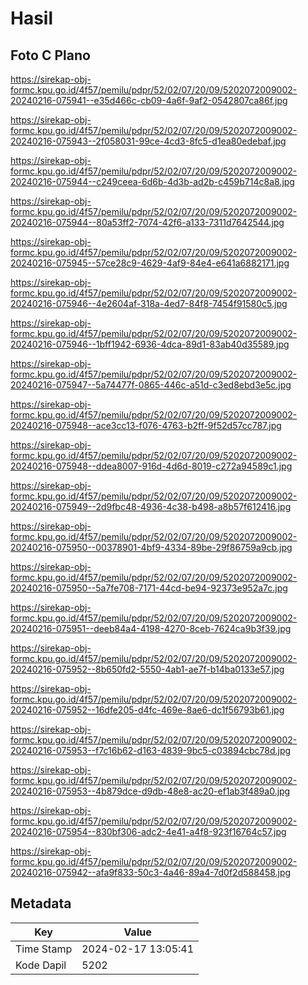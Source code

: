 # Hasil

## Foto C Plano

https://sirekap-obj-formc.kpu.go.id/4f57/pemilu/pdpr/52/02/07/20/09/5202072009002-20240216-075941--e35d466c-cb09-4a6f-9af2-0542807ca86f.jpg

https://sirekap-obj-formc.kpu.go.id/4f57/pemilu/pdpr/52/02/07/20/09/5202072009002-20240216-075943--2f058031-99ce-4cd3-8fc5-d1ea80edebaf.jpg

https://sirekap-obj-formc.kpu.go.id/4f57/pemilu/pdpr/52/02/07/20/09/5202072009002-20240216-075944--c249ceea-6d6b-4d3b-ad2b-c459b714c8a8.jpg

https://sirekap-obj-formc.kpu.go.id/4f57/pemilu/pdpr/52/02/07/20/09/5202072009002-20240216-075944--80a53ff2-7074-42f6-a133-7311d7642544.jpg

https://sirekap-obj-formc.kpu.go.id/4f57/pemilu/pdpr/52/02/07/20/09/5202072009002-20240216-075945--57ce28c9-4629-4af9-84e4-e641a6882171.jpg

https://sirekap-obj-formc.kpu.go.id/4f57/pemilu/pdpr/52/02/07/20/09/5202072009002-20240216-075946--4e2604af-318a-4ed7-84f8-7454f91580c5.jpg

https://sirekap-obj-formc.kpu.go.id/4f57/pemilu/pdpr/52/02/07/20/09/5202072009002-20240216-075946--1bff1942-6936-4dca-89d1-83ab40d35589.jpg

https://sirekap-obj-formc.kpu.go.id/4f57/pemilu/pdpr/52/02/07/20/09/5202072009002-20240216-075947--5a74477f-0865-446c-a51d-c3ed8ebd3e5c.jpg

https://sirekap-obj-formc.kpu.go.id/4f57/pemilu/pdpr/52/02/07/20/09/5202072009002-20240216-075948--ace3cc13-f076-4763-b2ff-9f52d57cc787.jpg

https://sirekap-obj-formc.kpu.go.id/4f57/pemilu/pdpr/52/02/07/20/09/5202072009002-20240216-075948--ddea8007-916d-4d6d-8019-c272a94589c1.jpg

https://sirekap-obj-formc.kpu.go.id/4f57/pemilu/pdpr/52/02/07/20/09/5202072009002-20240216-075949--2d9fbc48-4936-4c38-b498-a8b57f612416.jpg

https://sirekap-obj-formc.kpu.go.id/4f57/pemilu/pdpr/52/02/07/20/09/5202072009002-20240216-075950--00378901-4bf9-4334-89be-29f86759a9cb.jpg

https://sirekap-obj-formc.kpu.go.id/4f57/pemilu/pdpr/52/02/07/20/09/5202072009002-20240216-075950--5a7fe708-7171-44cd-be94-92373e952a7c.jpg

https://sirekap-obj-formc.kpu.go.id/4f57/pemilu/pdpr/52/02/07/20/09/5202072009002-20240216-075951--deeb84a4-4198-4270-8ceb-7624ca9b3f39.jpg

https://sirekap-obj-formc.kpu.go.id/4f57/pemilu/pdpr/52/02/07/20/09/5202072009002-20240216-075952--8b650fd2-5550-4ab1-ae7f-b14ba0133e57.jpg

https://sirekap-obj-formc.kpu.go.id/4f57/pemilu/pdpr/52/02/07/20/09/5202072009002-20240216-075952--16dfe205-d4fc-469e-8ae6-dc1f56793b61.jpg

https://sirekap-obj-formc.kpu.go.id/4f57/pemilu/pdpr/52/02/07/20/09/5202072009002-20240216-075953--f7c16b62-d163-4839-9bc5-c03894cbc78d.jpg

https://sirekap-obj-formc.kpu.go.id/4f57/pemilu/pdpr/52/02/07/20/09/5202072009002-20240216-075953--4b879dce-d9db-48e8-ac20-ef1ab3f489a0.jpg

https://sirekap-obj-formc.kpu.go.id/4f57/pemilu/pdpr/52/02/07/20/09/5202072009002-20240216-075954--830bf306-adc2-4e41-a4f8-923f16764c57.jpg

https://sirekap-obj-formc.kpu.go.id/4f57/pemilu/pdpr/52/02/07/20/09/5202072009002-20240216-075942--afa9f833-50c3-4a46-89a4-7d0f2d588458.jpg


## Metadata

| Key        | Value               |
| ---------- | ------------------- |
| Time Stamp | 2024-02-17 13:05:41 |
| Kode Dapil | 5202                |



